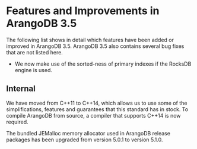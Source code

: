 Features and Improvements in ArangoDB 3.5
=========================================

The following list shows in detail which features have been added or improved in
ArangoDB 3.5. ArangoDB 3.5 also contains several bug fixes that are not listed
here.

* We now make use of the sorted-ness of primary indexes if the RocksDB engine
  is used.

Internal
--------

We have moved from C++11 to C++14, which allows us to use some of the simplifications,
features and guarantees that this standard has in stock.
To compile ArangoDB from source, a compiler that supports C++14 is now required.

The bundled JEMalloc memory allocator used in ArangoDB release packages has been
upgraded from version 5.0.1 to version 5.1.0.

